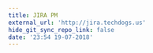 ```yaml
---
title: JIRA PM
external_url: 'http://jira.techdogs.us'
hide_git_sync_repo_link: false
date: '23:54 19-07-2018'
---
```


